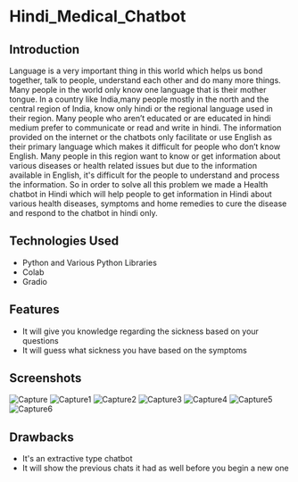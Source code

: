 # Hindi_Medical_Chatbot

## Introduction

Language is a very important thing in this world which helps us bond together, talk to people, understand each other and do many more things. Many people in the world only know one language that is their mother tongue. In a country like India,many people mostly in the north and the central region of India, know only hindi or the regional language used in their region. Many people who aren’t educated or are educated in hindi medium prefer to communicate or read and write in hindi. The information provided on the internet or the chatbots only facilitate or use English as their primary language which makes it difficult for people who don’t know English. Many people in this region want to know or get information about various diseases or health related issues but due to the information available in English, it's difficult for the people to understand and process the information. So in order to solve all this problem we made a Health chatbot in Hindi which will help people to get information in Hindi about various health diseases, symptoms and home remedies to cure the disease and respond to the chatbot in hindi only.

## Technologies Used
- Python and Various Python Libraries
- Colab
- Gradio

## Features
- It will give you knowledge regarding the sickness based on your questions
- It will guess what sickness you have based on the symptoms 

## Screenshots

![Capture](https://user-images.githubusercontent.com/71319075/199654603-c18349a0-777d-4d9d-a996-81c8c4360077.PNG)
![Capture1](https://user-images.githubusercontent.com/71319075/199654619-3463aa12-a000-431f-af89-39cbc96412b3.PNG)
![Capture2](https://user-images.githubusercontent.com/71319075/199654638-f552f6aa-6792-47d3-b2c9-ced2b9fc3948.PNG)
![Capture3](https://user-images.githubusercontent.com/71319075/199654648-2fe7830e-0121-43e4-a60b-3e1dc76911a5.PNG)
![Capture4](https://user-images.githubusercontent.com/71319075/199654654-27035409-51b5-4443-9f80-a454e88f9a41.PNG)
![Capture5](https://user-images.githubusercontent.com/71319075/199654669-a175137f-23e2-4f67-be9d-450b144413c1.PNG)
![Capture6](https://user-images.githubusercontent.com/71319075/199654562-27ec9bb6-b27b-426b-bca1-843be3feb361.PNG)

## Drawbacks
* It's an extractive type chatbot
* It will show the previous chats it had as well before you begin a new one 